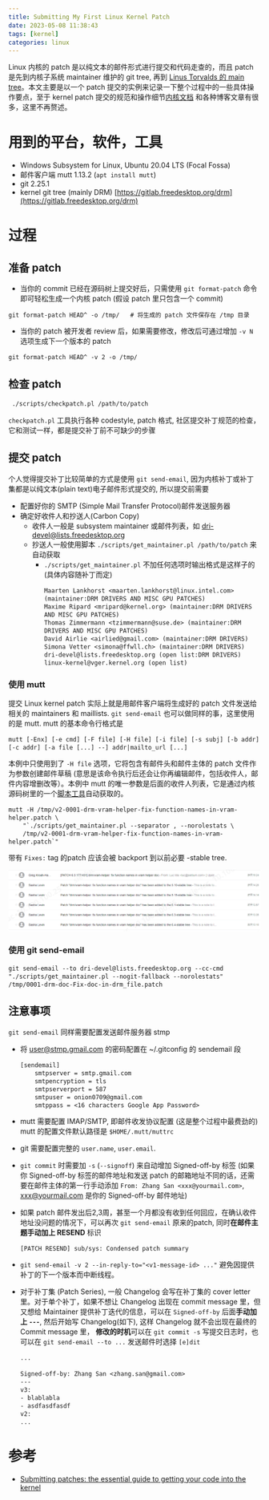 ```yaml
---
title: Submitting My First Linux Kernel Patch
date: 2023-05-08 11:38:43
tags: [kernel]
categories: linux
---
```


Linux 内核的 patch 是以纯文本的邮件形式进行提交和代码走查的，而且 patch 是先到内核子系统 maintainer 维护的 git tree, 再到 [Linus Torvalds 的 main tree](https://git.kernel.org/pub/scm/linux/kernel/git/torvalds/linux.git/)。本文主要是以一个 patch 提交的实例来记录一下整个过程中的一些具体操作要点，至于 kernel patch 提交的规范和操作细节[内核文档](https://www.kernel.org/doc/html/latest/process/submitting-patches.html) 和各种博客文章有很多，这里不再赘述。

<!--more-->

# 用到的平台，软件，工具

- Windows Subsystem for Linux, Ubuntu 20.04 LTS (Focal Fossa)
- 邮件客户端 mutt 1.13.2 (`apt install mutt`)
- git 2.25.1
- kernel git tree (mainly DRM) [https://gitlab.freedesktop.org/drm](https://gitlab.freedesktop.org/drm)

# 过程

## 准备 patch

- 当你的 commit 已经在源码树上提交好后，只需使用 `git format-patch` 命令即可轻松生成一个内核 patch (假设 patch 里只包含一个 commit)

```
git format-patch HEAD^ -o /tmp/   # 将生成的 patch 文件保存在 /tmp 目录
```

- 当你的 patch 被开发者 review 后，如果需要修改，修改后可通过增加 `-v N` 选项生成下一个版本的 patch

```
git format-patch HEAD^ -v 2 -o /tmp/
```

## 检查 patch

```bash
 ./scripts/checkpatch.pl /path/to/patch
```

`checkpatch.pl` 工具执行各种 codestyle, patch 格式, 社区提交补丁规范的检查，它和测试一样，都是提交补丁前不可缺少的步骤

## 提交 patch

个人觉得提交补丁比较简单的方式是使用 `git send-email`, 因为内核补丁或补丁集都是以纯文本(plain text)电子邮件形式提交的, 所以提交前需要

- 配置好你的 SMTP (Simple Mail Transfer Protocol)邮件发送服务器
- 确定好收件人和抄送人(Carbon Copy)
    - 收件人一般是 subsystem maintainer 或邮件列表，如 dri-devel@lists.freedesktop.org
    - 抄送人一般使用脚本 `./scripts/get_maintainer.pl /path/to/patch` 来自动获取
        - `./scripts/get_maintainer.pl` 不加任何选项时输出格式是这样子的(具体内容随补丁而定)
            ```
            Maarten Lankhorst <maarten.lankhorst@linux.intel.com> (maintainer:DRM DRIVERS AND MISC GPU PATCHES)
            Maxime Ripard <mripard@kernel.org> (maintainer:DRM DRIVERS AND MISC GPU PATCHES)
            Thomas Zimmermann <tzimmermann@suse.de> (maintainer:DRM DRIVERS AND MISC GPU PATCHES)
            David Airlie <airlied@gmail.com> (maintainer:DRM DRIVERS)
            Simona Vetter <simona@ffwll.ch> (maintainer:DRM DRIVERS)
            dri-devel@lists.freedesktop.org (open list:DRM DRIVERS)
            linux-kernel@vger.kernel.org (open list)
            ```

### 使用 mutt

提交 Linux kernel patch 实际上就是用邮件客户端将生成好的 patch 文件发送给相关的 maintainers 和 maillists. `git send-email` 也可以做同样的事，这里使用的是 mutt. mutt 的基本命令行格式是

```
mutt [-Enx] [-e cmd] [-F file] [-H file] [-i file] [-s subj] [-b addr] [-c addr] [-a file [...] --] addr|mailto_url [...]
```

本例中只使用到了 `-H file` 选项，它将包含有邮件头和邮件主体的 patch 文件作为参数创建邮件草稿 (意思是该命令执行后还会让你再编辑邮件，包括收件人，邮件内容增删改等）。本例中 mutt 的唯一参数是后面的收件人列表，它是通过内核源码树里的一个[脚本工具](https://elixir.bootlin.com/linux/latest/source/scripts/get_maintainer.pl)自动获取的。

```shell
mutt -H /tmp/v2-0001-drm-vram-helper-fix-function-names-in-vram-helper.patch \
    "`./scripts/get_maintainer.pl --separator , --norolestats \
    /tmp/v2-0001-drm-vram-helper-fix-function-names-in-vram-helper.patch`"
```

带有 `Fixes:` tag 的patch 应该会被 backport 到以前必要 -stable tree.

![patch-backport](/images/patch-submit/patch-backport.png)

### 使用 git send-email

```shell
git send-email --to dri-devel@lists.freedesktop.org --cc-cmd "./scripts/get_maintainer.pl --nogit-fallback --norolestats" /tmp/0001-drm-doc-Fix-doc-in-drm_file.patch
```

## 注意事项

`git send-email` 同样需要配置发送邮件服务器 stmp

- 将 user@stmp.gmail.com 的密码配置在 ~/.gitconfig 的 sendemail 段

    ```
    [sendemail]
        smtpserver = smtp.gmail.com
        smtpencryption = tls
        smtpserverport = 587
        smtpuser = onion0709@gmail.com
        smtppass = <16 characters Google App Password>
    ```
- mutt 需要配置 IMAP/SMTP, 即邮件收发协议配置 (这是整个过程中最费劲的)
    mutt 的配置文件默认路径是 `$HOME/.mutt/muttrc`
- git 需要配置完整的 `user.name`, `user.email`.
- `git commit` 时需要加 `-s` (`--signoff`) 来自动增加 Signed-off-by 标签 (如果你 Signed-off-by 标签的邮件地址和发送 patch 的邮箱地址不同的话，还需要在邮件主体的第一行手动添加 `From: Zhang San <xxx@yourmail.com>`, xxx@yourmail.com 是你的 Signed-off-by 邮件地址) 
- 如果 patch 邮件发出后2,3周，甚至一个月都没有收到任何回应，在确认收件地址没问题的情况下，可以再次 `git send-email` 原来的patch, 同时**在邮件主题手动加上 RESEND** 标识

    ```
    [PATCH RESEND] sub/sys: Condensed patch summary
    ```
- `git send-email -v 2 --in-reply-to="<v1-message-id> ..."` 避免因提供补丁的下一个版本而中断线程。
- 对于补丁集 (Patch Series), 一般 Changelog 会写在补丁集的 cover letter 里。对于单个补丁，如果不想让 Changelog 出现在 commit message 里，但又想给 Maintainer 提供补丁迭代的信息，可以在 `Signed-off-by` 后面**手动加上 `---`**, 然后开始写 Changelog(如下), 这样 Changelog 就不会出现在最终的 Commit message 里， **修改的时机**可以在 `git commit -s` 写提交日志时，也可以在 `git send-email --to ...` 发送邮件时选择 `[e]dit`

    ```
    ...

    Signed-off-by: Zhang San <zhang.san@gmail.com>
    ---
    v3:
    - blablabla
    - asdfasdfasdf
    v2:
    ...

    ```

# 参考

- [Submitting patches: the essential guide to getting your code into the kernel](https://www.kernel.org/doc/html/latest/process/submitting-patches.html)

